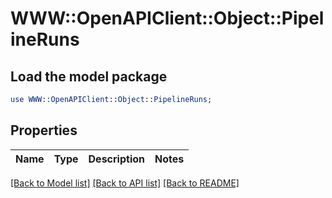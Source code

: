 # WWW::OpenAPIClient::Object::PipelineRuns

## Load the model package
```perl
use WWW::OpenAPIClient::Object::PipelineRuns;
```

## Properties
Name | Type | Description | Notes
------------ | ------------- | ------------- | -------------

[[Back to Model list]](../README.md#documentation-for-models) [[Back to API list]](../README.md#documentation-for-api-endpoints) [[Back to README]](../README.md)


